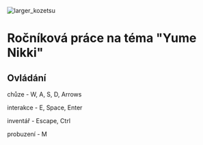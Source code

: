 ![larger_kozetsu](https://github.com/user-attachments/assets/2fbd90d5-cfa6-4287-a111-9f8089fb610a)
# Ročníková práce na téma "Yume Nikki"
## Ovládání
chůze - W, A, S, D, Arrows

interakce - E, Space, Enter

inventář - Escape, Ctrl

probuzení - M
